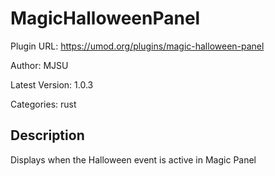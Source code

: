 # MagicHalloweenPanel

Plugin URL: https://umod.org/plugins/magic-halloween-panel

Author: MJSU

Latest Version: 1.0.3

Categories: rust

## Description

Displays when the Halloween event is active in Magic Panel
